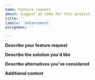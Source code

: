 ```yaml
---
name: Feature request
about: Suggest an idea for this project
title: ''
labels: 'enhancement'
assignees: ''

---
```


**Describe your feature request**
<!-- A clear and concise description of the problem you want to solve. Ex. I'm always frustrated when [...] -->

**Describe the solution you'd like**
<!-- A clear and concise description of the feature you want. -->

**Describe alternatives you've considered**
<!-- A clear and concise description of any alternative solutions or features you've considered. -->

**Additional context**
<!-- Add any other context or screenshots about the feature request here. -->
